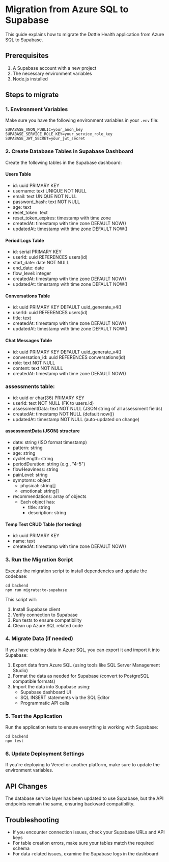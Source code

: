 # Migration from Azure SQL to Supabase

This guide explains how to migrate the Dottie Health application from Azure SQL to Supabase.

## Prerequisites

1. A Supabase account with a new project
2. The necessary environment variables
3. Node.js installed

## Steps to migrate

### 1. Environment Variables

Make sure you have the following environment variables in your `.env` file:

```
SUPABASE_ANON_PUBLIC=your_anon_key
SUPABASE_SERVICE_ROLE_KEY=your_service_role_key
SUPABASE_JWT_SECRET=your_jwt_secret
```

### 2. Create Database Tables in Supabase Dashboard

Create the following tables in the Supabase dashboard:

#### Users Table
- id: uuid PRIMARY KEY
- username: text UNIQUE NOT NULL
- email: text UNIQUE NOT NULL
- password_hash: text NOT NULL
- age: text
- reset_token: text
- reset_token_expires: timestamp with time zone
- createdAt: timestamp with time zone DEFAULT NOW()
- updatedAt: timestamp with time zone DEFAULT NOW()

#### Period Logs Table
- id: serial PRIMARY KEY
- userId: uuid REFERENCES users(id)
- start_date: date NOT NULL
- end_date: date
- flow_level: integer
- createdAt: timestamp with time zone DEFAULT NOW()
- updatedAt: timestamp with time zone DEFAULT NOW()

#### Conversations Table
- id: uuid PRIMARY KEY DEFAULT uuid_generate_v4()
- userId: uuid REFERENCES users(id)
- title: text
- createdAt: timestamp with time zone DEFAULT NOW()
- updatedAt: timestamp with time zone DEFAULT NOW()

#### Chat Messages Table
- id: uuid PRIMARY KEY DEFAULT uuid_generate_v4()
- conversation_id: uuid REFERENCES conversations(id)
- role: text NOT NULL
- content: text NOT NULL
- createdAt: timestamp with time zone DEFAULT NOW()

### assessments table:
- id: uuid or char(36) PRIMARY KEY
- userId: text NOT NULL (FK to users.id)
- assessmentData: text NOT NULL (JSON string of all assessment fields)
- createdAt: timestamp NOT NULL (default now())
- updatedAt: timestamp NOT NULL (auto-updated on change)
    
#### assessmentData (JSON) structure
- date: string (ISO format timestamp)
- pattern: string 
- age: string 
- cycleLength: string 
- periodDuration: string (e.g., "4-5")
- flowHeaviness: string 
- painLevel: string 
- symptoms: object
   - physical: string[] 
   - emotional: string[] 
- recommendations: array of objects
   - Each object has:
      - title: string
      - description: string

#### Temp Test CRUD Table (for testing)
- id: uuid PRIMARY KEY
- name: text
- createdAt: timestamp with time zone DEFAULT NOW()

### 3. Run the Migration Script

Execute the migration script to install dependencies and update the codebase:

```
cd backend
npm run migrate:to-supabase
```

This script will:
1. Install Supabase client
2. Verify connection to Supabase
3. Run tests to ensure compatibility
4. Clean up Azure SQL related code

### 4. Migrate Data (if needed)

If you have existing data in Azure SQL, you can export it and import it into Supabase:

1. Export data from Azure SQL (using tools like SQL Server Management Studio)
2. Format the data as needed for Supabase (convert to PostgreSQL compatible formats)
3. Import the data into Supabase using:
   - Supabase dashboard UI
   - SQL INSERT statements via the SQL Editor
   - Programmatic API calls

### 5. Test the Application

Run the application tests to ensure everything is working with Supabase:

```
cd backend
npm test
```

### 6. Update Deployment Settings

If you're deploying to Vercel or another platform, make sure to update the environment variables.

## API Changes

The database service layer has been updated to use Supabase, but the API endpoints remain the same, ensuring backward compatibility.

## Troubleshooting

- If you encounter connection issues, check your Supabase URLs and API keys
- For table creation errors, make sure your tables match the required schema
- For data-related issues, examine the Supabase logs in the dashboard 